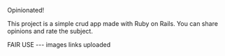 Opinionated!

This project is a simple crud app made with Ruby on Rails.
You can share opinions and rate the subject.

FAIR USE --- images links uploaded
